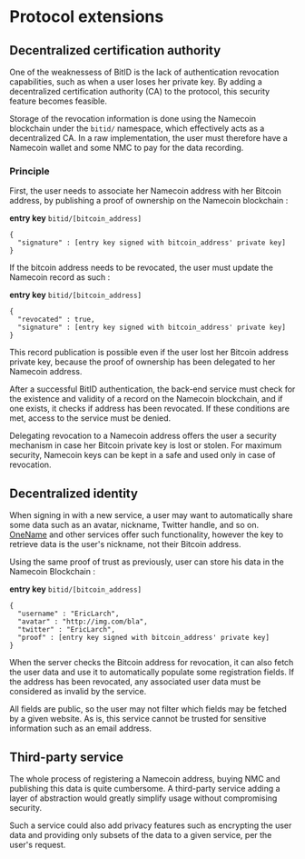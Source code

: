 Protocol extensions
=====

## Decentralized certification authority

One of the weaknessess of BitID is the lack of authentication revocation capabilities, such as when a user loses her private key. By adding a decentralized certification authority (CA) to the protocol, this security feature becomes feasible.

Storage of the revocation information is done using the Namecoin blockchain under the `bitid/` namespace, which effectively acts as a decentralized CA. In a raw implementation, the user must therefore have a Namecoin wallet and some NMC to pay for the data recording.

### Principle

First, the user needs to associate her Namecoin address with her Bitcoin address, by publishing a proof of ownership on the Namecoin blockchain :

**entry key** `bitid/[bitcoin_address]`
```
{
  "signature" : [entry key signed with bitcoin_address' private key] 
}
```

If the bitcoin address needs to be revocated, the user must update the Namecoin record as such :

**entry key** `bitid/[bitcoin_address]`
```
{
  "revocated" : true,
  "signature" : [entry key signed with bitcoin_address' private key] 
}
```

This record publication is possible even if the user lost her Bitcoin address private key, because the proof of ownership has been delegated to her Namecoin address.

After a successful BitID authentication, the back-end service must check for the existence and validity of a record on the Namecoin blockchain, and if one exists, it checks if address has been revocated. If these conditions are met, access to the service must be denied.

Delegating revocation to a Namecoin address offers the user a security mechanism in case her Bitcoin private key is lost or stolen. For maximum security, Namecoin keys can be kept in a safe and used only in case of revocation.

## Decentralized identity

When signing in with a new service, a user may want to automatically share some data such as an avatar, nickname, Twitter handle, and so on. [OneName](http://www.onename.io) and other services offer such functionality, however the key to retrieve data is the user's nickname, not their Bitcoin address.

Using the same proof of trust as previously, user can store his data in the Namecoin Blockchain :

**entry key** `bitid/[bitcoin_address]`
```
{ 
  "username" : "EricLarch", 
  "avatar" : "http://img.com/bla",
  "twitter" : "EricLarch",
  "proof" : [entry key signed with bitcoin_address' private key] 
}
```

When the server checks the Bitcoin address for revocation, it can also fetch the user data and use it to automatically populate some registration fields. If the address has been revocated, any associated user data must be considered as invalid by the service.

All fields are public, so the user may not filter which fields may be fetched by a given website. As is, this service cannot be trusted for sensitive information such as an email address.

## Third-party service

The whole process of registering a Namecoin address, buying NMC and publishing this data is quite cumbersome. A third-party service adding a layer of abstraction would greatly simplify usage without compromising security.

Such a service could also add privacy features such as encrypting the user data and providing only subsets of the data to a given service, per the user's request.